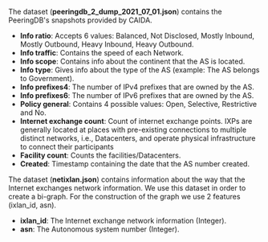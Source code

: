 The dataset (**peeringdb_2_dump_2021_07_01.json**) contains the PeeringDB's snapshots provided by CAIDA.

* **Info ratio**: Accepts 6 values: Balanced, Not Disclosed, Mostly Inbound, Mostly Outbound, Heavy Inbound, Heavy Outbound.
* **Info traffic**: Contains the speed of each Network.
* **Info scope**: Contains info about the continent that the AS is located.
* **Info type**: Gives info about the type of the AS (example: The AS belongs to Government).
* **Info prefixes4**: The number of IPv4 prefixes that are owned by the AS.
* **Info prefixes6**: The number of IPv6 prefixes that are owned by the AS.
* **Policy general**: Contains 4 possible values: Open, Selective, Restrictive and No.
* **Internet exchange count**: Count of internet exchange points. IXPs are generally located at places with pre-existing connections to multiple distinct networks, i.e., Datacenters, and operate physical infrastructure to connect their participants 
* **Facility count**: Counts the facilities/Datacenters.
* **Created**: Timestamp containing the date that the AS number created.

The dataset (**netixlan.json**) contains information about the way that the Internet exchanges network information.
We use this dataset in order to create a bi-graph. For the construction of the graph we use 2 features (ixlan_id, asn).
* **ixlan_id**: The Internet exchange network information (Integer).
* **asn**: The Autonomous system number (Integer).